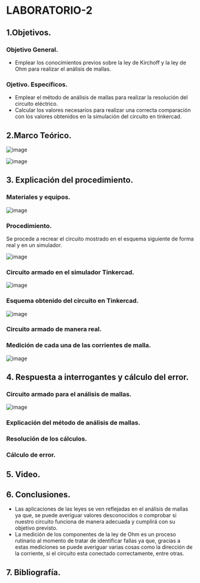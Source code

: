 # LABORATORIO-2

## 1.Objetivos.
### Objetivo General.
- Emplear los conocimientos previos sobre la ley de Kirchoff y la ley de Ohm para realizar el análisis de mallas.
### Ojetivo. Específicos.
- Emplear el método de análisis de mallas para realizar la resolución del circuito eléctrico.
- Calcular los valores necesarios para realizar una correcta comparación con los valores obtenidos en la simulación del circuito en tinkercad.
## 2.Marco Teórico.
![image](https://user-images.githubusercontent.com/105740772/170617161-fa61e37b-1293-41e7-98ad-278562f9ed7a.png)

![image](https://user-images.githubusercontent.com/105740772/170615508-ed7fd9b7-f791-4615-ac35-e40583015d71.png)

## 3. Explicación del procedimiento.
### Materiales y equipos.
![image](https://user-images.githubusercontent.com/105740772/170617367-4b509dd7-86e8-47b3-a387-2f1a90dcd510.png)

### Procedimiento.
Se procede a recrear el circuito mostrado en el esquema siguiente de forma real y en un simulador.

![image](https://user-images.githubusercontent.com/105740772/170612160-379a90b4-4e91-4409-944d-7cb72a7bbf8a.png)

### Circuito armado en el simulador Tinkercad.

![image](https://user-images.githubusercontent.com/105740772/170612559-f143ea89-53c1-4dc6-ba02-f99bfa11544c.png)

### Esquema obtenido del circuito en Tinkercad.

![image](https://user-images.githubusercontent.com/105740772/170612710-2f677fa2-7229-4c7c-830c-09d56b9b2570.png)

### Circuito armado de manera real.
### Medición de cada una de las corrientes de malla.

![image](https://user-images.githubusercontent.com/105740772/170614398-7c3aba59-e8ae-47f5-bea5-4cc0b098d924.png)

## 4. Respuesta a interrogantes y cálculo del error.
### Circuito armado para el análisis de mallas.

![image](https://user-images.githubusercontent.com/105740772/170614602-c2541e82-332f-4507-b7f3-428962410d9f.png)

### Explicación del método de análisis de mallas.
### Resolución de los cálculos.
### Cálculo de error.
## 5. Video.
## 6. Conclusiones.
- Las aplicaciones de las leyes se ven reflejadas en el análisis de mallas ya que, se puede averiguar valores desconocidos o comprobar si nuestro circuito funciona de manera adecuada y cumplirá con su objetivo previsto.
- La medición de los componentes de la ley de Ohm es un proceso rutinario al momento de tratar de identificar fallas ya que, gracias a estas mediciones se puede averiguar varias cosas como la dirección de la corriente, si el circuito esta conectado correctamente, entre otras.

## 7. Bibliografía.
